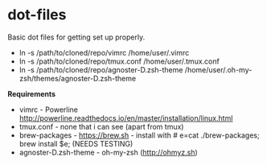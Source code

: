 # dot-files

Basic dot files for getting set up properly.

  - ln -s /path/to/cloned/repo/vimrc /home/user/.vimrc
  - ln -s /path/to/cloned/repo/tmux.conf /home/user/.tmux.conf
  - ln -s /path/to/cloned/repo/agnoster-D.zsh-theme /home/user/.oh-my-zsh/themes/agnoster-D.zsh-theme

<b>Requirements</b> 

  - vimrc - Powerline http://powerline.readthedocs.io/en/master/installation/linux.html
  - tmux.conf - none that i can see (apart from tmux)
  - brew-packages - https://brew.sh - install with # e=cat ./brew-packages; brew install $e; (NEEDS TESTING)
  - agnoster-D.zsh-theme - oh-my-zsh (http://ohmyz.sh)

